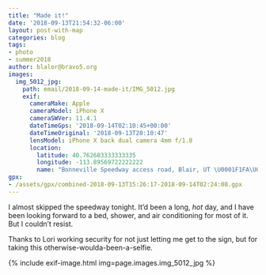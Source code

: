 ```yaml
---
title: "Made it!"
date: '2018-09-13T21:54:32-06:00'
layout: post-with-map
categories: blog
tags:
- photo
- summer2018
author: blalor@bravo5.org
images:
  img_5012_jpg:
    path: email/2018-09-14-made-it/IMG_5012.jpg
    exif:
      cameraMake: Apple
      cameraModel: iPhone X
      cameraSWVer: 11.4.1
      dateTimeGps: '2018-09-14T02:10:45+00:00'
      dateTimeOriginal: '2018-09-13T20:10:47'
      lensModel: iPhone X back dual camera 4mm f/1.8
      location:
        latitude: 40.762683333333335
        longitude: -113.89569722222222
        name: "Bonneville Speedway access road, Blair, UT \U0001F1FA\U0001F1F8"
gpx:
- /assets/gpx/combined-2018-09-13T15:26:17-2018-09-14T02:24:08.gpx
---
```


I almost skipped the speedway tonight. It’d been a long, _hot_ day, and I have been looking forward to a bed, shower, and air conditioning for most of it. But I couldn’t resist. 

Thanks to Lori working security for not just letting me get to the sign, but for taking this otherwise-woulda-been-a-selfie.

{% include exif-image.html img=page.images.img_5012_jpg %}
